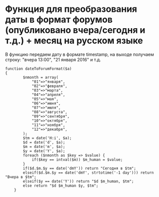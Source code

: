 # Функция для преобразования даты в формат форумов (опубликовано вчера/сегодня и т.д.) + месяц на русском языке 

В функцию передаем дату в формате timestamp, на выходе получаем строку: "вчера 13:00", "21 января 2016" и т.д.

```
function dateToForumFormat($a) 
{
        $nmonth = array(
            "01"=>"января",
            "02"=>"февраля",
            "03"=>"марта",
            "04"=>"апреля",
            "05"=>"мая",
            "06"=>"июня",
            "07"=>"июля",
            "08"=>"августа",
            "09"=>"сентября",
            "10"=>"октября",
            "11"=>"ноября",
            "12"=>"декабря",
        );
        $tm = date('H:i', $a);
        $d = date('d', $a);
        $m = date('m', $a);
        $y = date('Y', $a);
        foreach ($nmonth as $key => $value) {
            if($key == intval($m)) $m_human = $value;
        }
        if($d.$m.$y == date('dmY')) return "Сегодня в $tm";
		elseif($d.$m.$y == date('dmY', strtotime('-1 day'))) return "Вчера в $tm";
		elseif($y == date('Y')) return "$d $m_human, $tm";
        else return "$d $m_human $y, $tm";
    }
```